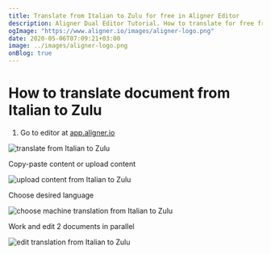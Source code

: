 ```yaml
---
title: Translate from Italian to Zulu for free in Aligner Editor
description: Aligner Dual Editor Tutorial. How to translate for free from Italian to Zulu. Aligner is multilingual document management platform. 
ogImage: "https://www.aligner.io/images/aligner-logo.png"
date: 2020-05-06T07:09:21+03:00
image: ../images/aligner-logo.png
onBlog: true
---
```


# How to translate document from Italian to Zulu

1. Go to editor at [app.aligner.io](https://app.aligner.io "Aligner App web page")

![translate from Italian to Zulu](../aligner-blank-editor.png "translate from Italian to Zulu")

Copy-paste content or upload content

![upload content from Italian to Zulu](../aligner-uploaded-document.png "upload content from Italian to Zulu")

Choose desired language

![choose machine translation from Italian to Zulu](../aligner-language-dropdown.png "choose machine translation from Italian to Zulu")

Work and edit 2 documents in parallel

![edit translation from Italian to Zulu](../aligner-double-sitded-editor.png "edit translation from Italian to Zulu")

